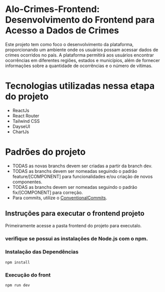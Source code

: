 # Alo-Crimes-Frontend: Desenvolvimento do Frontend para Acesso a Dados de Crimes
Este projeto tem como foco o desenvolvimento da plataforma, proporcionando um ambiente onde os usuários possam acessar dados de crimes ocorridos no país. A plataforma permitirá aos usuários encontrar ocorrências em diferentes regiões, estados e municípios, além de fornecer informações sobre a quantidade de ocorrências e o número de vítimas.

# Tecnologias utilizadas nessa etapa do projeto
 - ReactJs
 - React Router
 - Tailwind CSS
 - DayseUI
 - ChartJs


# Padrões do projeto

* TODAS as novas branchs devem ser criadas a partir da branch dev.
* TODAS as branchs devem ser nomeadas seguindo o padrão feature/[COMPONENT] para funcionalidades e/ou criação de novos componentes.
* TODAS as branchs devem ser nomeadas seguindo o padrão fix/[COMPONENT] para correção.
* Para commits, utilize o [ConventionalCommits](https://www.conventionalcommits.org/pt-br/v1.0.0-beta.4/).

## Instruções para executar o frontend projeto

Primeiramente acesse a pasta frontend do projeto para executalo.

### verifique se possui as instalações de Node.js com o npm.

### Instalação das Dependências
```
npm install
```

### Execução do front

```
npm run dev
```

